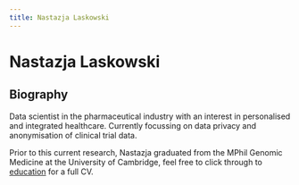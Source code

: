 ```yaml
---
title: Nastazja Laskowski 
--- 
```

<!--- 'title' dicatates what will be shown in the tab when a user visits my website.
-->

<!--- # will give a <h1> tag and putting ** before and after the text will make it bold.
 -->

# **Nastazja Laskowski** 

<!--- ## will give a <h2> tag. 
-->
## Biography  

<!--- the following text is my biography blurb with some words in bold by putting ** on each side of those words. 
-->

Data scientist in the pharmaceutical industry with an interest in personalised and integrated healthcare. Currently focussing on data privacy and anonymisation
of clinical trial data. 

<!--- the following text contains links to further website pages using the format [link name](link url) with 'coding assignments' in bold using ** and 'Programming for Social Science' in italics using single * at the beginning and end. 
-->

Prior to this current research, Nastazja graduated from the MPhil Genomic Medicine at the University of Cambridge, feel free to click through to [education](https://nastazja.github.io/CV) for a full CV. 

<!--- ![image name](image raw.githubusercontent.com url) inserts images onto the webpage. Stackoverflow says: The raw.githubusercontent.com domain is used to serve unprocessed versions of files stored in GitHub repositories.
-->
